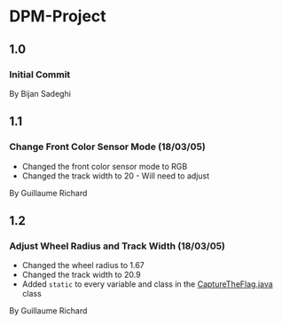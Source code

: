 # DPM-Project

## 1.0
### Initial Commit
By Bijan Sadeghi

## 1.1
### Change Front Color Sensor Mode (18/03/05)
* Changed the front color sensor mode to RGB
* Changed the track width to 20 - Will need to adjust  

By Guillaume Richard

## 1.2
### Adjust Wheel Radius and Track Width (18/03/05)
* Changed the wheel radius to 1.67
* Changed the track width to 20.9
* Added `static` to every variable and class in the [CaptureTheFlag.java](https://github.com/BijanSadeghi/DPM-Project/CaptureTheFlag/src/ca/mcgill/ecse211/main/CaptureTheFlag.java) class

By Guillaume Richard
